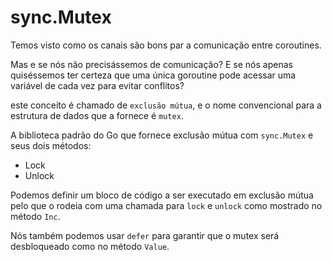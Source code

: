 # sync.Mutex

Temos visto como os canais são bons par a comunicação entre coroutines.

Mas e se nós não precisássemos de comunicação? E se nós apenas quiséssemos ter certeza que uma única goroutine pode acessar
uma variável de cada vez para evitar conflitos?

este conceito é chamado de `exclusão mútua`, e o nome convencional para a estrutura de dados que a fornece é `mutex`.

A biblioteca padrão do Go que fornece exclusão mútua com `sync.Mutex` e seus dois métodos:
* Lock
* Unlock

Podemos definir um bloco de código a ser executado em exclusão mútua pelo que o rodeia com uma chamada
para `lock` e `unlock` como mostrado no método `Inc`.

Nós também podemos usar `defer` para garantir que o mutex será desbloqueado como no método `Value`.